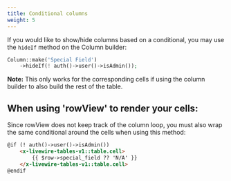```yaml
---
title: Conditional columns
weight: 5
---
```


If you would like to show/hide columns based on a conditional, you may use the `hideIf` method on the Column builder:

```php
Column::make('Special Field')
    ->hideIf(! auth()->user()->isAdmin());
```

**Note:** This only works for the corresponding cells if using the column builder to also build the rest of the table.

## When using 'rowView' to render your cells:

Since rowView does not keep track of the column loop, you must also wrap the same conditional around the cells when using this method:

```html
@if (! auth()->user()->isAdmin())
    <x-livewire-tables-v1::table.cell>
        {{ $row->special_field ?? 'N/A' }}
    </x-livewire-tables-v1::table.cell>
@endif
```
